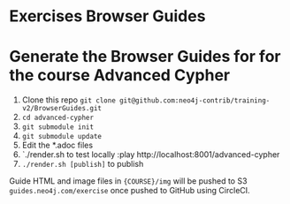 #  Exercises Browser Guides

# Generate the Browser Guides for for the course Advanced Cypher 



1. Clone this repo `git clone git@github.com:neo4j-contrib/training-v2/BrowserGuides.git`
2. `cd advanced-cypher`
3. `git submodule init`
4. `git submodule update`
5. Edit the *.adoc files
6. `./render.sh            to test locally :play http://localhost:8001/advanced-cypher
7. `./render.sh [publish]` to publish



Guide HTML and image files in `{COURSE}/img` will be pushed to S3 `guides.neo4j.com/exercise` once pushed to GitHub using CircleCI.
